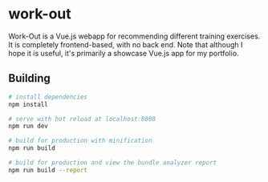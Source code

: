 # work-out

Work-Out is a Vue.js webapp for recommending different training exercises.
It is completely frontend-based, with no back end.
Note that although I hope it is useful, it's primarily a showcase Vue.js app for my portfolio.

## Building

``` bash
# install dependencies
npm install

# serve with hot reload at localhost:8080
npm run dev

# build for production with minification
npm run build

# build for production and view the bundle analyzer report
npm run build --report
```
